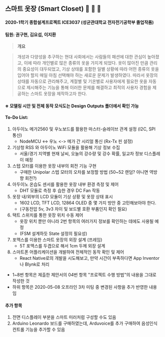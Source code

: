 ## 스마트 옷장 (Smart Closet) :shirt: :necktie: :dress:
#### 2020-1학기 종합설계프로젝트 ICE3037 (성균관대학교 전자전기공학부 졸업작품)
#### 팀원: 권구현, 김요섭, 이지환

> **개요**

> 개성과 다양성을 추구하는 현대 사회에서는 사람들의 패션에 대한 관심이 높아졌고, 이에 따라 개인별로 많은 종류의 옷을 가지게 되었다. 옷이 많아진 만큼 관리의 중요성이 대두되었고, 기상 상태를 포함한 일별 상황에 따라 어떤 종류의 옷을 입어야 할지 매일 아침 선택해야 하는 새로운 문제가 발생하였다. 따라서 옷장의 상태를 자동으로 관리해주고, 계절별 및 기온별로 사용자에게 필요한 옷을 자동으로 제시해주는 기능을 통해 이러한 문제를 해결하고 최적의 사용자 경험을 제공하는 스마트 옷장을 제작하고자 한다.

#### ※ 모델링 시안 및 전체 동작 모식도는 Design Outputs 폴더에서 확인 가능
#### To-Do List:
1. 아두이노 메가2560 및 우노보드를 활용한 마스터-슬레이브 관계 설정 (I2C, SPI 통신)
    - NodeMCU <-> 우노 <-> 메가 간 시리얼 통신 (Rx-Tx 핀 설정)
2. 기상청 RSS 와 아두이노 WiFi 모듈을 활용해 기상 정보 수집
    - 서울/경기 지역별 현재 날씨, 오늘의 강수량 및 강수 확률, 일교차 정보 디스플레이 예정
3. 스텝 모터를 이용한 옷장 내부의 회전 기능 구현
    - 구매한 Unipolar 스텝 모터의 오차를 보정할 방법 (50~52 랜덤? 아니면 역방향 회전?)
4. 아두이노 온습도 센서를 활용한 옷장 내부 환경 측정 및 제어
    - DHT 모듈로 측정 후 습한 경우 DC Fan 작동
5. 옷장 내/외부의 LCD 모듈이 기상 상황 및 옷장 상태 표시
    - 1602 LCD, TFT LCD, 12864 OLED 중 몇 가지 방안 중 고민해보아야 한다.
    - (구동전압 5v, 3v3 차이 및 보드별 호환 부품인지 확인 필요)
6. 택트 스위치를 통한 옷장 위치 수동 제어
    - 옷장 위치 뿐만 아니라 2번 항목의 여러가지 정보를 확인하는 데에도 사용될 예정
    - (FSM 설계하듯 State 설정의 필요성)
7. 포맥스를 이용한 스마트 옷장의 외장 설계 (프레임)
    - 5T 포맥스를 두겹으로 해서 1cm 두께 외장 설계
8. 스마트폰 어플리케이션을 개발하여 전체적인 동작 확인 및 제어
    - React Native로의 개발을 시도해보고, 만약 시간이 부족하다면 App Inventor나 Blynk로 처리
  
- 1~8번 항목은 제출한 제안서의 04번 항목 "프로젝트 수행 방법"의 내용을 그대로 작성한 것
- 하위 항목은 2020-05-08 오프라인 3차 미팅 중 변경된 사항을 추가 반영한 내용임

#### 추가 항목
1. 전면 디스플레이 부분을 스마트 미러처럼 구성할 수도 있음
2. Arduino Leonardo 보드를 구매하였는데, Arduvoice를 추가 구매하여 음성인식 컨트롤 기능을 추가할 수 있음
